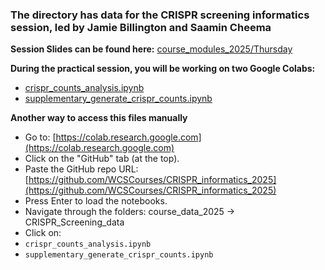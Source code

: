 ### The directory has data for the CRISPR screening informatics session, led by Jamie Billington and Saamin Cheema

**Session Slides can be found here:** [course_modules_2025/Thursday](https://github.com/WCSCourses/CRISPR_informatics_2025/tree/main/course_modules_2025/Thursday)


**During the practical session, you will be working on two Google Colabs:** 
- [crispr_counts_analysis.ipynb](https://colab.research.google.com/github/WCSCourses/CRISPR_informatics_2025/blob/main/course_data_2025/CRISPR_Screening_data/crispr_counts_analysis.ipynb)
- [supplementary_generate_crispr_counts.ipynb](https://colab.research.google.com/github/WCSCourses/CRISPR_informatics_2025/blob/main/course_data_2025/CRISPR_Screening_data/supplementary_generate_crispr_counts.ipynb)

**Another way to access this files manually**

- Go to: [https://colab.research.google.com](https://colab.research.google.com)
- Click on the "GitHub" tab (at the top).
- Paste the GitHub repo URL: [https://github.com/WCSCourses/CRISPR_informatics_2025](https://github.com/WCSCourses/CRISPR_informatics_2025)
- Press Enter to load the notebooks.
- Navigate through the folders: course_data_2025 → CRISPR_Screening_data
- Click on:
- `crispr_counts_analysis.ipynb`
- `supplementary_generate_crispr_counts.ipynb`

